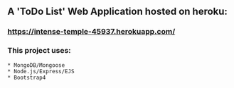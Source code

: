 
## A 'ToDo List' Web Application hosted on heroku:

### https://intense-temple-45937.herokuapp.com/

### This project uses:
    * MongoDB/Mongoose
    * Node.js/Express/EJS
    * Bootstrap4
